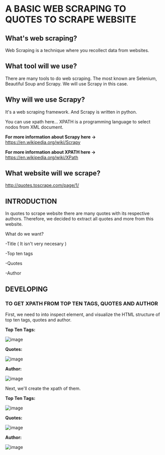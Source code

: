 <h1> A BASIC WEB SCRAPING TO QUOTES TO SCRAPE WEBSITE </h1>

<h2> What's web scraping? </h2>

Web Scraping is a technique where you recollect data from websites.

<h2> What tool will we use? </h2>

There are many tools to do web scraping. The most known are Selenium, Beautiful Soup and Scrapy.
We will use Scrapy in this case.

<h2> Why will we use Scrapy? </h2>

It's a web scraping framework. And Scrapy is written in python. 

You can use xpath here... XPATH is a programming language to select nodos from XML document. 

<strong>For more information about Scrapy here -> </strong> https://en.wikipedia.org/wiki/Scrapy

<strong> For more information about XPATH here -> </strong> https://en.wikipedia.org/wiki/XPath

<h2> What website will we scrape? </h2>

http://quotes.toscrape.com/page/1/

<h2> INTRODUCTION </h2>

In quotes to scrape website there are many quotes with its respective authors. Therefore, we decided to extract all quotes and more from this website.

What do we want?

-Title ( It isn't very necesary )

-Top ten tags

-Quotes

-Author

<h2> DEVELOPING </h3>

<h3> TO GET XPATH FROM TOP TEN TAGS, QUOTES AND AUTHOR </h3>

First, we need to into inspect element, and visualize the HTML structure of top ten tags, quotes and author.

<strong>Top Ten Tags:</strong>

![image](https://user-images.githubusercontent.com/85772184/154829116-2aee5deb-dcad-4e3d-bf34-ae279629938e.png)


<strong>Quotes:</strong>

![image](https://user-images.githubusercontent.com/85772184/153972189-66975178-7540-4793-993c-a8bdfad32a5c.png)


<strong>Author: </strong>

![image](https://user-images.githubusercontent.com/85772184/154829128-09c4edca-b2e8-4805-9c44-98e3838e991a.png)



Next, we'll create the xpath of them.

<strong>Top Ten Tags: </strong>

![image](https://user-images.githubusercontent.com/85772184/154829057-91a51985-24e3-4e13-9c13-09bc5be02658.png)


<strong>Quotes: </strong>

![image](https://user-images.githubusercontent.com/85772184/153972796-9da7bcdd-b437-4cd6-b0e4-c4b798ee245b.png)

<strong> Author:  </strong>

![image](https://user-images.githubusercontent.com/85772184/154829047-9c1f5d1c-f11d-43d6-b599-f519b0bd1b55.png)



